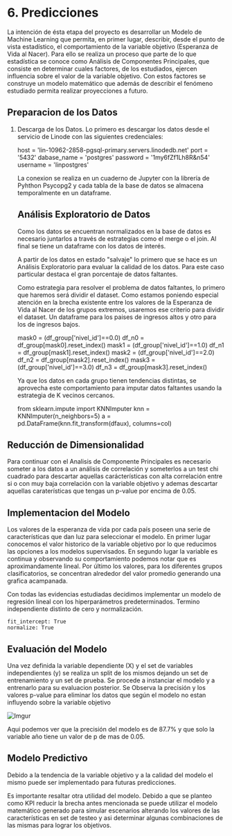 # 6. Predicciones
  La intención de ésta etapa del proyecto es desarrollar un Modelo de Machine Learning que permita, en primer lugar, describir, desde el punto de vista estadístico, el comportamiento de la variable objetivo (Esperanza de Vida al Nacer). Para ello se realiza un proceso que parte de lo que estadística se conoce como Análisis de Componentes Principales, que consiste en determinar cuales factores, de los estudiados, ejercen influencia sobre el valor de la variable objetivo. Con estos factores se construye un modelo matemático que además de describir el fenómeno estudiado permita realizar proyecciones a futuro.
  
## Preparacion de los Datos

1. Descarga de los Datos. 
    Lo primero es descargar los datos desde el servicio de Linode con las siguientes credenciales:
    
      host = 'lin-10962-2858-pgsql-primary.servers.linodedb.net'
      port = '5432'
      dabase_name = 'postgres'
      password = '1my6fZf1Lh8R&n54'
      username = 'linpostgres'
    
    La conexion se realiza en un cuaderno de Jupyter con la librería de Pyhthon Psycopg2 y cada tabla de la base de datos se almacena temporalmente en un dataframe.
    
    ## Análisis Exploratorio de Datos
    
    Como los datos se encuentran normalizados en la base de datos es necesario juntarlos a través de estrategias como el merge o el join. Al final se tiene un dataframe con los datos de interés.
    
    A partir de los datos en estado "salvaje" lo primero que se hace es un Análisis Exploratorio para evaluar la calidad de los datos. Para este caso particular destaca el gran porcentaje de datos faltantes.
    
    Como estrategia para resolver el problema de datos faltantes, lo primero que haremos será dividir el dataset. Como estamos poniendo especial atención en la brecha existente entre los valores de la Esperanza de Vida al Nacer de los grupos extremos, usaremos ese criterio para dividir el dataset. Un dataframe para los paises de ingresos altos y otro para los de ingresos bajos.
   
      mask0 = (df_group['nivel_id']==0.0)
      df_n0 = df_group[mask0].reset_index()
      mask1 = (df_group['nivel_id']==1.0)
      df_n1 = df_group[mask1].reset_index()
      mask2 = (df_group['nivel_id']==2.0)
      df_n2 = df_group[mask2].reset_index()
      mask3 = (df_group['nivel_id']==3.0)
      df_n3 = df_group[mask3].reset_index()
      
    Ya que los datos en cada grupo tienen tendencias distintas, se aprovecha este comportamiento para imputar datos faltantes usando la estrategia de K vecinos cercanos.
    
      from sklearn.impute import KNNImputer
      knn = KNNImputer(n_neighbors=5)
      a = pd.DataFrame(knn.fit_transform(dfaux), columns=col)
      
## Reducción de Dimensionalidad
  
  Para continuar con el Analisis de Componente Principales es necesario someter a los datos a un análisis de correlación y someterlos a un test chi cuadrado para descartar aquellas carácterísticas con alta correlación entre si o con muy baja correlación con la variable objetivo y ademas descartar aquellas caraterísticas que tengas un p-value por encima de 0.05.
  
## Implementacion del Modelo
  
  Los valores de la esperanza de vida por cada país poseen una serie de características que dan luz para seleccionar el modelo. En primer lugar conocemos el valor historico de la variable objetivo por lo que reducimos las opciones a los modelos supervisados. En segundo lugar la variable es continua y observando su comportamiento podemos notar que es aproximandamente lineal. Por último los valores, para los diferentes grupos clasificatorios, se concentran alrededor del valor promedio generando una grafica acampanada.
  
  Con todas las evidencias estudiadas decidimos implementar un modelo de regresión lineal con los hiperparámetros predeterminados. Termino independiente distinto de cero y normalización.
  
    fit_intercept: True
    normalize: True

## Evaluación del Modelo

  Una vez definida la variable dependiente (X) y el set de variables independientes (y) se realiza un split de los mismos dejando un set de entrenamiento y un set de prueba. Se procede a instanciar el modelo y a entrenarlo para su evaluacion posterior. Se Observa la precisión y los valores p-value para eliminar los datos que según el modelo no estan influyendo sobre la variable objetivo

![Imgur](https://i.imgur.com/dCBx11S.png)

Aqui podemos ver que la precisión del modelo es de 87.7% y que solo la variable año tiene un valor de p de mas de 0.05. 

## Modelo Predictivo

  Debido a la tendencia de la variable objetivo y a la calidad del modelo el mismo puede ser implementado para futuras predicciones.
 
  Es importante resaltar otra utilidad del modelo. Debido a que se planteo como KPI reducir la brecha antes mencionada se puede utilizar el modelo matemático generado para simular escenarios alterando los valores de las características en set de testeo y asi determinar algunas combinaciones de las mismas para lograr los objetivos.
